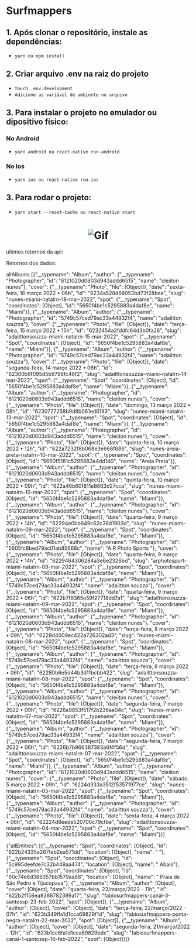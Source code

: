 # Surfmappers
## 1. Após clonar o repositório, instale as dependências:
- `yarn ou npm install`
## 2. Criar arquivo .env na raiz do projeto
- `touch .env.development`
- `Adicione as variável de ambiente no arquivo`
## 3. Para instalar o projeto no emulador ou dipositivo físico:
### No Android
- `yarn android ou react-native run-android`
### No Ios
- `yarn ios ou react-native run-ios`
## 3. Para rodar o projeto:
- `yarn start --reset-cache ou react-native start`
<h1 align="center">
<img
    alt="Gif"
    src="./teste app.gif"
  />
</h1>

ultimos retornos da api:

Retornos dos dados:

allAlbums [{"__typename": "Album", "author": {"__typename": "Photographer", "id": "6121020d0603d943addd6515", "name": "cleiiton nunes"}, "cover": {"__typename": "Photo", "file": [Object]}, "date": "sexta-feira, 18 março  2022 • 06h", "id": "6234a528d68053bd73f28bea", "slug": "nunes-miami-natalrn-18-mar-2022", "spot": {"__typename": "Spot", "coordinates": [Object], "id": "5650f4be1c5295883a4daf8e", "name": "Miami"}}, {"__typename": "Album", "author": {"__typename": "Photographer", "id": "5749c57ced79ac33a44932f4", "name": "adailtton souzza"}, "cover": {"__typename": "Photo", "file": [Object]}, "date": "terça-feira, 15 março  2022 • 15h", "id": "6232454a2fddfc64d3b0fa26", "slug": "adailttonsouzza-miami-natalrn-15-mar-2022", "spot": {"__typename": "Spot", "coordinates": [Object], "id": "5650f4be1c5295883a4daf8e", "name": "Miami"}}, {"__typename": "Album", "author": {"__typename": "Photographer", "id": "5749c57ced79ac33a44932f4", "name": "adailtton souzza"}, "cover": {"__typename": "Photo", "file": [Object]}, "date": "segunda-feira, 14 março  2022 • 06h", "id": "62300b6f095d5b9798fc46f2", "slug": "adailttonsouzza-miami-natalrn-14-mar-2022", "spot": {"__typename": "Spot", "coordinates": [Object], "id": "5650f4be1c5295883a4daf8e", "name": "Miami"}}, {"__typename": "Album", "author": {"__typename": "Photographer", "id": "6121020d0603d943addd6515", "name": "cleiiton nunes"}, "cover": {"__typename": "Photo", "file": [Object]}, "date": "domingo, 13 março  2022 • 08h", "id": "6230727258b9d8b061ed6193", "slug": "nunes-miami-natalrn-13-mar-2022", "spot": {"__typename": "Spot", "coordinates": [Object], "id": "5650f4be1c5295883a4daf8e", "name": "Miami"}}, {"__typename": "Album", "author": {"__typename": "Photographer", "id": "6121020d0603d943addd6515", "name": "cleiiton nunes"}, "cover": {"__typename": "Photo", "file": [Object]}, "date": "quinta-feira, 10 março  2022 • 12h", "id": "622a7232f8b068e3e666f886", "slug": "nunes-areia-preta-natalrn-10-mar-2022", "spot": {"__typename": "Spot", "coordinates": [Object], "id": "5650f5181c5295883a4dd140", "name": "Areia Preta"}}, {"__typename": "Album", "author": {"__typename": "Photographer", "id": "6121020d0603d943addd6515", "name": "cleiiton nunes"}, "cover": {"__typename": "Photo", "file": [Object]}, "date": "quinta-feira, 10 março  2022 • 09h", "id": "622a46b60f811e8663d27cca", "slug": "nunes-miami-natalrn-10-mar-2022", "spot": {"__typename": "Spot", "coordinates": [Object], "id": "5650f4be1c5295883a4daf8e", "name": "Miami"}}, {"__typename": "Album", "author": {"__typename": "Photographer", "id": "6121020d0603d943addd6515", "name": "cleiiton nunes"}, "cover": {"__typename": "Photo", "file": [Object]}, "date": "quarta-feira, 9 março  2022 • 14h", "id": "62294e0bb649c62c38d1903d", "slug": "nunes-miami-natalrn-09-mar-2022", "spot": {"__typename": "Spot", "coordinates": [Object], "id": "5650f4be1c5295883a4daf8e", "name": "Miami"}}, {"__typename": "Album", "author": {"__typename": "Photographer", "id": "5605fc8bed79ac01ab85668c", "name": "A.R Photo Sports "}, "cover": {"__typename": "Photo", "file": [Object]}, "date": "quarta-feira, 9 março  2022 • 14h", "id": "6229464306284a3e6e2326bd", "slug": "arphotosport-miami-natalrn-09-mar-2022", "spot": {"__typename": "Spot", "coordinates": [Object], "id": "5650f4be1c5295883a4daf8e", "name": "Miami"}}, {"__typename": "Album", "author": {"__typename": "Photographer", "id": "5749c57ced79ac33a44932f4", "name": "adailtton souzza"}, "cover": {"__typename": "Photo", "file": [Object]}, "date": "quarta-feira, 9 março  2022 • 06h", "id": "622b7f9365e59f27718dd7a1", "slug": "adailttonsouzza-miami-natalrn-09-mar-2022", "spot": {"__typename": "Spot", "coordinates": [Object], "id": "5650f4be1c5295883a4daf8e", "name": "Miami"}}, {"__typename": "Album", "author": {"__typename": "Photographer", "id": "6121020d0603d943addd6515", "name": "cleiiton nunes"}, "cover": {"__typename": "Photo", "file": [Object]}, "date": "terça-feira, 8 março  2022 • 09h", "id": "6228d4009ec422a726302ad3", "slug": "nunes-miami-natalrn-08-mar-2022", "spot": {"__typename": "Spot", "coordinates": [Object], "id": "5650f4be1c5295883a4daf8e", "name": "Miami"}}, {"__typename": "Album", "author": {"__typename": "Photographer", "id": "5749c57ced79ac33a44932f4", "name": "adailtton souzza"}, "cover": {"__typename": "Photo", "file": [Object]}, "date": "terça-feira, 8 março  2022 • 06h", "id": "62280b6e5d44b3d11bcbb422", "slug": "adailttonsouzza-miami-natalrn-08-mar-2022", "spot": {"__typename": "Spot", "coordinates": [Object], "id": "5650f4be1c5295883a4daf8e", "name": "Miami"}}, {"__typename": "Album", "author": {"__typename": "Photographer", "id": "6121020d0603d943addd6515", "name": "cleiiton nunes"}, "cover": {"__typename": "Photo", "file": [Object]}, "date": "segunda-feira, 7 março  2022 • 09h", "id": "6226a9853f517f2b236aa04c", "slug": "nunes-miami-natalrn-07-mar-2022", "spot": {"__typename": "Spot", "coordinates": [Object], "id": "5650f4be1c5295883a4daf8e", "name": "Miami"}}, {"__typename": "Album", "author": {"__typename": "Photographer", "id": "5749c57ced79ac33a44932f4", "name": "adailtton souzza"}, "cover": {"__typename": "Photo", "file": [Object]}, "date": "segunda-feira, 7 março  2022 • 06h", "id": "6226b7b966387383a6f4f56d", "slug": "adailttonsouzza-miami-natalrn-07-mar-2022", "spot": {"__typename": "Spot", "coordinates": [Object], "id": "5650f4be1c5295883a4daf8e", "name": "Miami"}}, {"__typename": "Album", "author": {"__typename": "Photographer", "id": "6121020d0603d943addd6515", "name": "cleiiton nunes"}, "cover": {"__typename": "Photo", "file": [Object]}, "date": "sábado, 5 março  2022 • 09h", "id": "6224d333a3512f53571977ce", "slug": "nunes-miami-natalrn-05-mar-2022", "spot": {"__typename": "Spot", "coordinates": [Object], "id": "5650f4be1c5295883a4daf8e", "name": "Miami"}}, {"__typename": "Album", "author": {"__typename": "Photographer", "id": "5749c57ced79ac33a44932f4", "name": "adailtton souzza"}, "cover": {"__typename": "Photo", "file": [Object]}, "date": "sexta-feira, 4 março  2022 • 06h", "id": "62224d8eede520700c79cfbe", "slug": "adailttonsouzza-miami-natalrn-04-mar-2022", "spot": {"__typename": "Spot", "coordinates": [Object], "id": "5650f4be1c5295883a4daf8e", "name": "Miami"}}]

{"allEntities": [{"__typename": "Spot", "coordinates": [Object], "id": "622b24335a267feb2ea571dd", "location": [Object], "name": " "}, {"__typename": "Spot", "coordinates": [Object], "id": "5c995deefde7c32b449aa474", "location": [Object], "name": " Abais"}, {"__typename": "Spot", "coordinates": [Object], "id": "60c74e6d386357bb1579aa68", "location": [Object], "name": " Praia de São Pedro e Tijucopava"}, {"__typename": "Album", "author": [Object], "cover": [Object], "date": "quarta-feira, 23/março/2022 - 11h", "id": "622b2f158ea8388782399a17", "slug": "fabiosurfmappers-canal-3-santossp-23-feb-2022", "spot": [Object]}, {"__typename": "Album", "author": [Object], "cover": [Object], "date": "terça-feira, 22/março/2022 - 07h", "id": "623b349ffa1d1cca69829f1d", "slug": "fabiosurfmappers-ponta-negra-natalrn-22-mar-2022", "spot": [Object]}, {"__typename": "Album", "author": [Object], "cover": [Object], "date": "segunda-feira, 21/março/2022 - 12h", "id": "623b1cc6fa1d1cca69829bdc", "slug": "fabiosurfmappers-canal-1-santossp-16-feb-2022", "spot": [Object]}]}
